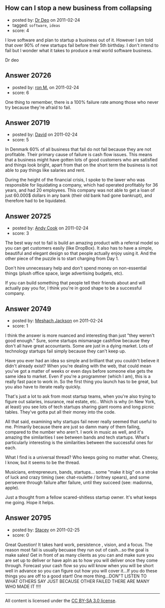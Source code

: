## How can I stop a new business from collapsing

- posted by: [Dr Deo](https://stackexchange.com/users/-1/8049-dr-deo) on 2011-02-24
- tagged: `software`, `ideas`
- score: 4

I love software and plan to startup a business out of it. However I am told that over 90% of new startups fail before their 5th birthday. I don't intend to fail but I wonder what it takes to produce a real world software business. 

Dr deo


## Answer 20726

- posted by: [ron M.](https://stackexchange.com/users/-1/2122-ron-m) on 2011-02-24
- score: 6

One thing to remember, there is a 100% failure rate among those who never try because they're afraid to fail.


## Answer 20719

- posted by: [David](https://stackexchange.com/users/-1/2684-david) on 2011-02-24
- score: 5

In Denmark 60% of all business that fail do not fail because they are not profitable. Their primary cause of failure is cash flow issues. This means that a business might have gotten lots of good customers who are satisfied and things look bright, apart from that on the short term the business is not able to pay things like salaries and rent. 

During the height of the financial crisis, I spoke to the lawer who was responsible for liquidating a company, which had operated profitably for 36 years, and had 20 employees. This company was not able to get a loan of just 60.000$ dollars in any bank (their old bank had gone bankrupt), and therefore had to be liquidated. 


## Answer 20725

- posted by: [Andy Cook](https://stackexchange.com/users/-1/6493-andy-cook) on 2011-02-24
- score: 3

The best way not to fail is build an amazing product with a referral model so you can get customers easily (like DropBox). It also has to have a simple, beautiful and elegant design so that people actually enjoy using it. And the other piece of the puzzle is to start charging from Day 1.

Don't hire unnecessary help and don't spend money on non-essential things (plush office space, large advertising budgets, etc).

If you can build something that people tell their friends about and will actually pay you for, I think you're in good shape to be a successful company.


## Answer 20749

- posted by: [Meshach Jackson](https://stackexchange.com/users/-1/8074-meshach-jackson) on 2011-02-24
- score: 1

I think the answer is more nuanced and interesting than just "they weren't good enough." Sure, some startups mismanage cashflow because they don't all have great accountants. Some are just in a dying market. Lots of technology startups fail simply because they can't keep up. 

Have you ever had an idea so simple and brilliant that you couldn't believe it didn't already exist? When you're dealing with the web, that could mean you've got a matter of weeks or even days before someone else gets the same idea to market. Even if you're a programmer (which I am), this is a really fast pace to work in. So the first thing you launch has to be great, but you also have to iterate really quickly. 

That's just a lot to ask from most startup teams, when you're also trying to figure out salaries, insurance, real estate, etc.. Which is why (in New York, at least) you see lots of tech startups sharing giant rooms and long picnic tables. They've gotta put all their money into the code.

All that said, examining why startups fail never really seemed that useful to me. Primarily because there are just so damn many of them failing, compared to the number who aren't. I work in music as well, and it's amazing the similarities I see between bands and tech startups. What's particularly interesting is the similarities between the successful ones for each. 

What I find is a universal thread? Who keeps going no matter what. Cheesy, I know, but it seems to be the thread.

Musicians, entrepreneurs, bands, startups... some "make it big" on a stroke of luck and crazy timing (see: chat-roulette / britney spears), and some persevere through failure after failure, until they succeed (see: madonna, apple). 

Just a thought from a fellow scared-shitless startup owner. It's what keeps me going. Hope it helps.


## Answer 20795

- posted by: [Stacey](https://stackexchange.com/users/-1/9534-stacey) on 2011-02-25
- score: 0

Great Question! It takes hard work, persistence , vision, and a focus. The reason most fail is usually becuase they run out of cash...so the goal is make sales! Get in front of as many clients as you can  and make sure you are set up to deliver or have apln as to how you will deliver once they come through. Forecast your cash flow so you will know when you will be short well in advance so you can figure out how you will cover it...If you do these things you are off to a good start! One more thing...DON"T LISTEN TO WHAT OTHERS SAY JUST BECAUSE OTHER FAILED THERE ARE MANY WHO MADE IT !!!!



---

All content is licensed under the [CC BY-SA 3.0 license](https://creativecommons.org/licenses/by-sa/3.0/).
